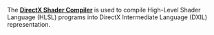 The [**DirectX Shader Compiler**](https://github.com/Microsoft/DirectXShaderCompiler) is used to compile High-Level Shader Language (HLSL) programs into DirectX Intermediate Language (DXIL) representation.
